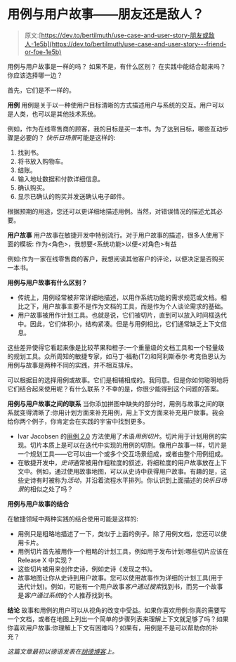 # 用例与用户故事——朋友还是敌人？

> 原文:[https://dev.to/bertilmuth/use-case-and-user-story-朋友或敌人-1e5b](https://dev.to/bertilmuth/use-case-and-user-story---friend-or-foe-1e5b)

用例与用户故事是一样的吗？
如果不是，有什么区别？
在实践中能结合起来吗？
你应该选择哪一边？

首先，它们是不一样的。

**用例**
用例是关于以一种使用户目标清晰的方式描述用户与系统的交互。用户可以是人类，也可以是其他技术系统。

例如，作为在线零售商的顾客，我的目标是买一本书。为了达到目标，哪些互动步骤是必要的？
*快乐日场景*可能是这样的:

1.  找到书。
2.  将书放入购物车。
3.  结账。
4.  输入地址数据和付款详细信息。
5.  确认购买。
6.  显示已确认的购买并发送确认电子邮件。

根据预期的用途，您还可以更详细地描述用例。当然，对错误情况的描述尤其必要。

**用户故事**
用户故事在敏捷开发中特别流行。对于用户故事的描述，很多人使用下面的模板:
作为<角色>，我想要<系统功能>以便<对角色>有益

例如:作为一家在线零售商的客户，我想阅读其他客户的评论，以便决定是否购买一本书。

**用例与用户故事有什么区别？**

*   传统上，用例经常被非常详细地描述，以用作系统功能的需求规范或文档。相比之下，用户故事主要不是作为文档的工具，而是作为个人谈论需求的基础。
*   用户故事被用作计划工具。也就是说，它们被切片，直到可以放入时间框迭代中。因此，它们体积小，结构紧凑。但是与用例相比，它们通常缺乏上下文信息。

这些差异使得它看起来像是比较苹果和橙子:一个重量级的文档工具和一个轻量级的规划工具。众所周知的敏捷专家，如马丁·福勒(T2)和阿利斯泰尔·考克伯恩认为用例与故事是两种不同的实践，并不相互排斥。

可以根据目的选择用例或故事。它们是相辅相成的。我同意。但是你如何聪明地将它们结合起来使用呢？有什么联系？不幸的是，你很少能得到这个问题的答案。

**用例与用户故事之间的联系**
当你添加拼图中缺失的部分时，用例与故事之间的联系就变得清晰了:你用计划方面来补充用例，用上下文方面来补充用户故事。我会给你两个例子，你肯定会在实践的宇宙中找到更多。

*   Ivar Jacobsen 的[用例 2.0](https://www.ivarjacobson.com/publications/white-papers/use-case-ebook) 方法使用了术语*用例切片*。切片用于计划用例的实现。切片本质上是可以在迭代中实现的用例的切割。像用户故事一样，切片是一个规划工具——它可以由一个或多个交互场景组成，或者由整个用例组成。
*   在敏捷开发中，*史诗*通常被用作粗粒度的叙述，将细粒度的用户故事放在上下文中。例如，通过使用故事地图，可以从史诗中获得用户故事。有趣的是，这些史诗有时被称为*活动*，并沿着流程水平排列。你认识到上面描述的*快乐日场景*的相似之处了吗？

**用例与用户故事的结合**

在敏捷领域中两种实践的结合使用可能是这样的:

*   用例只是粗略地描述了一下，类似于上面的例子。除了用例文档，您还可以使用卡片。
*   用例切片首先被用作一个粗略的计划工具，例如用于发布计划:哪些切片应该在 Release X 中实现？
*   这些切片被用来创作史诗，例如史诗《发现之书》。
*   故事地图让你从史诗到用户故事。您可以使用故事作为详细的计划工具(用于迭代计划)。例如，可能有一个用户故事*客户通过搜索*找到书，而另一个故事是*客户通过系统*的个人推荐找到书。

**结论**
故事和用例的用户可以从视角的改变中受益。如果你喜欢用例:你真的需要写一个文档，或者在地图上列出一个简单的步骤列表来理解上下文就足够了吗？如果你喜欢用户故事:你理解上下文有困难吗？如果有，用例是不是可以帮助你的补充？

*这篇文章最初以德语发表在[胡德博客](https://blog.hood-group.com/blog/2013/05/15/use-cases-und-user-stories-verbundete-oder-feinde/)上。*